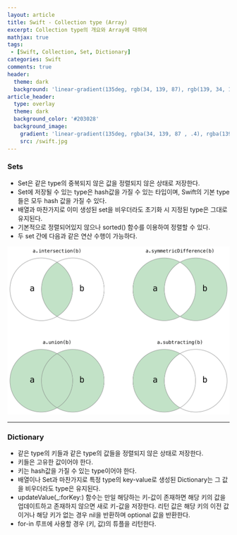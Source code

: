 ```yaml
---
layout: article
title: Swift - Collection type (Array)
excerpt: Collection type의 개요와 Array에 대하여
mathjax: true
tags:
 - [Swift, Collection, Set, Dictionary]
categories: Swift
comments: true
header:
  theme: dark
  background: 'linear-gradient(135deg, rgb(34, 139, 87), rgb(139, 34, 139))'
article_header:
  type: overlay
  theme: dark
  background_color: '#203028'
  background_image:
    gradient: 'linear-gradient(135deg, rgba(34, 139, 87 , .4), rgba(139, 34, 139, .4))'
    src: /swift.jpg
---
```


### Sets

- Set은 같은 type의 중복되지 않은 값을 정렬되지 않은 상태로 저장한다.
- Set에 저장될 수 있는 type은 hash값을 가질 수 있는 타입이며, Swift의 기본 type들은 모두 hash 값을 가질 수 있다.
- 배열과 마찬가지로 이미 생성된 set을 비우더라도 초기화 시 지정된 type은 그대로 유지된다.
- 기본적으로 정렬되어있지 않으나 sorted() 함수를 이용하여 정렬할 수 있다.
- 두 set 간에 다음과 같은 연산 수행이 가능하다.

![img](https://raw.githubusercontent.com/mazdah/mazdah.github.io/master/_posts/Swift/images/Set1.png)


---

### Dictionary

- 같은 type의 키들과 같은 type의 값들을 정렬되지 않은 상태로 저장한다.
- 키들은 고유한 값이어야 한다.
- 키는 hash값을 가질 수 있는 type이어야 한다.
- 배열이나 Set과 마찬가지로 특정 type의 key-value로 생성된 Dictionary는 그 값을 비우더라도 type은 유지된다.
- updateValue(_:forKey:) 함수는 만일 해당하는 키-값이 존재하면 해당 키의 값을 업데이트하고 존재하지 않으면 새로 키-값을 저장한다. 리턴 값은 해당 키의 이전 값이거나 해당 키가 없는 경우 nil을 반환하며 optional 값을 반환한다.
- for-in 루프에 사용할 경우 (키, 값)의 튜플을 리턴한다.
